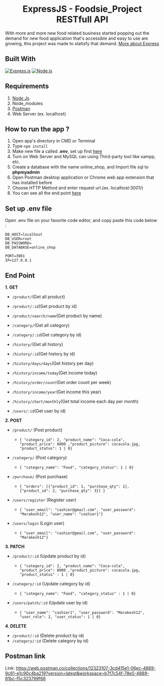 <h1 align="center">ExpressJS - Foodsie_Project RESTfull API</h1>

With more and more new food related business started popping out the demand for new food application that's accessible and easy to use are growing, this project was made to statisfy that demand. [More about Express](https://en.wikipedia.org/wiki/Express.js)

## Built With

[![Express.js](https://img.shields.io/badge/Express.js-4.17.1-orange.svg?style=rounded-square)](https://expressjs.com/en/starter/installing.html)
[![Node.js](https://img.shields.io/badge/Node.js-v.12.18.2-green.svg?style=rounded-square)](https://nodejs.org/)

## Requirements

1. <a href="https://nodejs.org/en/download/">Node Js</a>
2. Node_modules
3. <a href="https://www.getpostman.com/">Postman</a>
4. Web Server (ex. localhost)

## How to run the app ?

1. Open app's directory in CMD or Terminal
2. Type `npm install`
3. Make new file a called **.env**, set up first [here](#set-up-env-file)
4. Turn on Web Server and MySQL can using Third-party tool like xampp, etc.
5. Create a database with the name online_shop, and Import file sql to **phpmyadmin**
6. Open Postman desktop application or Chrome web app extension that has installed before
7. Choose HTTP Method and enter request url.(ex. localhost:3001/)
8. You can see all the end point [here](#end-point)

## Set up .env file

Open .env file on your favorite code editor, and copy paste this code below :

```
DB_HOST=localhost
DB_USER=root
DB_PASSWORD=
DB_DATABASE=online_shop

PORT=3001
IP=127.0.0.1

```

## End Point

**1. GET**

- `/product/`(Get all product)
- `/product/:id`(Get product by id)
- `/product/search/name`(Get product by name)

- `/category/`(Get all category)
- `/category/:id`(Get category by id)

- `/history/`(Get all history)
- `/history/:id`(Get history by id)
- `/history/days/days`(Get history per day)
- `/history/income/today`(Get income today)
- `/history/order/count`(Get order count per week)
- `/history/income/year`(Get income this year)
- `/history/chart/monthly`(Get total income each day per month)

- `/users/:id`(Get user by id)

**2. POST**

- `/product/` (Post product)

  - `{ "category_id": 2, "product_name": "Coca-cola", "product_price": 8000 ,"product_picture": cocacola.jpg, "product_status": 1 | 0}`

- `/category/` (Post category)

  - `{ "category_name": "Food", "category_status": 1 | 0}`

- `/purchase/` (Post purchase)

  - `{ "orders": [{"product_id": 1, "purchase_qty": 1},{"product_id": 2, "purchase_qty": 3}] }`

- `/users/register` (Register user)
  - `{ "user_email": "cashier@gmail.com", "user_password": "Marakesh12", "user_name": "cashier1"}`
- `/users/login` (Login user)
  - `{ "user_email": "cashier@gmail.com", "user_password": "Marakesh12"}`

**3. PATCH**

- `/product/:id` (Update product by id)

  - `{ "category_id": 2, "product_name": "Coca-cola", "product_price": 8000 ,"product_picture": cocacola.jpg, "product_status" : 1 | 0}`

- `/category/:id` (Update category by id)

  - `{ "category_name": "Food", "category_status" : 1 | 0}`

- `/users/patch/:id` (Update user by id)
  - `{ "user_name": "cashier1", "user_password": "Marakesh12", "user_role": 2, "user_status": 1 | 0}`

**4. DELETE**

- `/product/:id` (Delete product by id)
- `/category/:id` (Delete category by id)

## Postman link

Link: https://web.postman.co/collections/12323107-3cd415e1-06ec-4889-9c61-e1c90c4ba219?version=latest&workspace=b7f7c54f-78e5-4889-81bc-f5c323799f66
